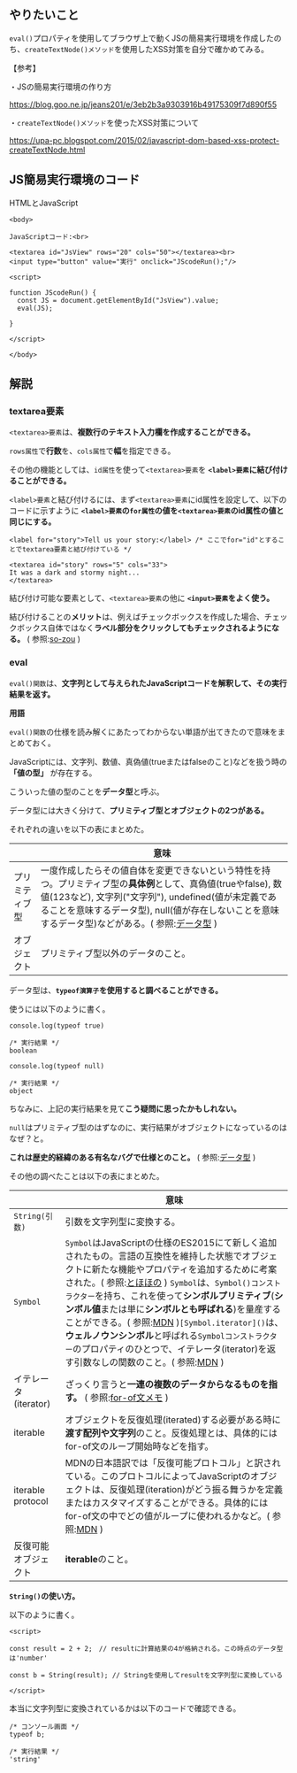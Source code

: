## やりたいこと

`eval()`プロパティを使用してブラウザ上で動くJSの簡易実行環境を作成したのち、`createTextNode()メソッド`を使用したXSS対策を自分で確かめてみる。

【参考】

・JSの簡易実行環境の作り方

https://blog.goo.ne.jp/jeans201/e/3eb2b3a9303916b49175309f7d890f55

・`createTextNode()メソッド`を使ったXSS対策について

https://upa-pc.blogspot.com/2015/02/javascript-dom-based-xss-protect-createTextNode.html

## JS簡易実行環境のコード

HTMLとJavaScript
```
<body>

JavaScriptコード:<br>

<textarea id="JsView" rows="20" cols="50"></textarea><br>
<input type="button" value="実行" onclick="JScodeRun();"/>

<script>

function JScodeRun() {
  const JS = document.getElementById("JsView").value;
  eval(JS);

}

</script>

</body>
```

## 解説

### textarea要素

`<textarea>要素`は、**複数行のテキスト入力欄を作成することができる。**

`rows属性`で**行数**を、`cols属性`で**幅**を指定できる。

その他の機能としては、`id属性`を使って`<textarea>要素`を **`<label>要素`に結び付けることができる。**

`<label>要素`と結び付けるには、まず`<textarea>要素`にid属性を設定して、以下のコードに示すように **`<label>要素`の`for属性`の値を`<textarea>要素`のid属性の値と同じにする。**

```
<label for="story">Tell us your story:</label> /* ここでfor="id"とすることでtextarea要素と結び付けている */

<textarea id="story" rows="5" cols="33">
It was a dark and stormy night...
</textarea>
```

結び付け可能な要素として、`<textarea>要素`の他に **`<input>要素`をよく使う。**

結び付けることの**メリット**は、例えばチェックボックスを作成した場合、チェックボックス自体ではなく**ラベル部分をクリックしてもチェックされるようになる。** ( 参照:[so-zou](https://so-zou.jp/web-app/tech/html/element/form/label/) )

### eval

`eval()関数`は、**文字列として与えられたJavaScriptコードを解釈して、その実行結果を返す。**

**用語**

`eval()関数`の仕様を読み解くにあたってわからない単語が出てきたので意味をまとめておく。

JavaScriptには、文字列、数値、真偽値(trueまたはfalseのこと)などを扱う時の **「値の型」** が存在する。

こういった値の型のことを**データ型**と呼ぶ。

データ型には大きく分けて、**プリミティブ型とオブジェクトの2つがある。**

それぞれの違いを以下の表にまとめた。

||意味|
|-|-|
|プリミティブ型|一度作成したらその値自体を変更できないという特性を持つ。プリミティブ型の**具体例**として、真偽値(trueやfalse), 数値(123など), 文字列("文字列"), undefined(値が未定義であることを意味するデータ型), null(値が存在しないことを意味するデータ型)などがある。( 参照:[データ型](https://jsprimer.net/basic/data-type/) )|
|オブジェクト|プリミティブ型以外のデータのこと。|

データ型は、**`typeof演算子`を使用すると調べることができる。**

使うには以下のように書く。

```
console.log(typeof true)

/* 実行結果 */
boolean

console.log(typeof null)

/* 実行結果 */
object
```

ちなみに、上記の実行結果を見て**こう疑問に思ったかもしれない。**

`null`はプリミティブ型のはずなのに、実行結果がオブジェクトになっているのはなぜ？と。

**これは歴史的経緯のある有名なバグで仕様とのこと。** ( 参照:[データ型](https://jsprimer.net/basic/data-type/) )

その他の調べたことは以下の表にまとめた。

||意味|
|-|-|
|`String(引数)`|引数を文字列型に変換する。|
|`Symbol`|`Symbol`はJavaScriptの仕様のES2015にて新しく追加されたもの。言語の互換性を維持した状態でオブジェクトに新たな機能やプロパティを追加するために考案された。( 参照:[とほほの](https://www.tohoho-web.com/js/symbol.htm#useful) ) `Symbol`は、`Symbol()コンストラクター`を持ち、これを使って**シンボルプリミティブ**(**シンボル値**または単に**シンボルとも呼ばれる**)を量産することができる。( 参照:[MDN](https://developer.mozilla.org/ja/docs/Web/JavaScript/Reference/Global_Objects/Symbol/Symbol) )`[Symbol.iterator]()`は、**ウェルノウンシンボル**と呼ばれる`Symbolコンストラクター`のプロパティのひとつで、イテレータ(iterator)を返す引数なしの関数のこと。( 参照:[MDN](https://developer.mozilla.org/ja/docs/Web/JavaScript/Reference/Global_Objects/Symbol/iterator#%E8%A7%A3%E8%AA%AC) )|
|イテレータ(iterator)|ざっくり言うと**一連の複数のデータからなるものを指す。** ( 参照:[for-of文メモ](https://github.com/ren-github-account/Today-I-Learned/blob/fd9148c0f27cd2951c83026e4d524d3329093e33/JavaScript/MDN-%E3%82%A4%E3%83%99%E3%83%B3%E3%83%88%E5%85%A5%E9%96%80-%E3%81%9D%E3%81%AE2.md#for-of%E6%96%87) )|
|iterable|オブジェクトを反復処理(iterated)する必要がある時に**渡す配列や文字列**のこと。反復処理とは、具体的にはfor-of文のループ開始時などを指す。|
|iterable protocol|MDNの日本語訳では「反復可能プロトコル」と訳されている。このプロトコルによってJavaScriptのオブジェクトは、反復処理(iteration)がどう振る舞うかを定義またはカスタマイズすることができる。具体的にはfor-of文の中でどの値がループに使われるかなど。( 参照:[MDN](https://developer.mozilla.org/ja/docs/Web/JavaScript/Reference/Iteration_protocols#%E5%8F%8D%E5%BE%A9%E5%8F%AF%E8%83%BD%E3%83%97%E3%83%AD%E3%83%88%E3%82%B3%E3%83%AB) )|
|反復可能オブジェクト|**iterable**のこと。|

**`String()`の使い方。**

以下のように書く。

```
<script>

const result = 2 + 2;　// resultに計算結果の4が格納される。この時点のデータ型は'number'

const b = String(result); // Stringを使用してresultを文字列型に変換している

</script>

```

本当に文字列型に変換されているかは以下のコードで確認できる。

```
/* コンソール画面 */
typeof b;

/* 実行結果 */
'string'
```










